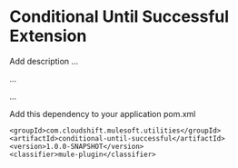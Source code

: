 # Conditional Until Successful Extension

Add description ...


...


...


Add this dependency to your application pom.xml

```
<groupId>com.cloudshift.mulesoft.utilities</groupId>
<artifactId>conditional-until-successful</artifactId>
<version>1.0.0-SNAPSHOT</version>
<classifier>mule-plugin</classifier>
```
